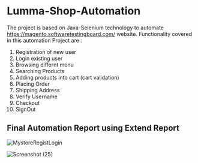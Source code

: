 # Lumma-Shop-Automation
The project is based on Java-Selenium technology to automate https://magento.softwaretestingboard.com/ website. 
Functionality covered in this automation Project are :
1.  Registration of new user
2.  Login existing user
3.  Browsing differnt menu
4.  Searching Products
5.  Adding products into cart (cart validation)
6.  Placing Order
7.  Shipping Address
8.  Verify Username
9.  Checkout
10. SignOut

## Final Automation Report using Extend Report

![MystoreRegistLogin](https://github.com/Hanif72/Lumma-Shop/assets/93150103/4cde6e85-7b29-4ba6-a17d-a9b685f9c86b)

![Screenshot (25)](https://github.com/Hanif72/Lumma-Shop/assets/93150103/e9bc009c-9cf1-459a-8aa4-9fa7d1616b9a)

